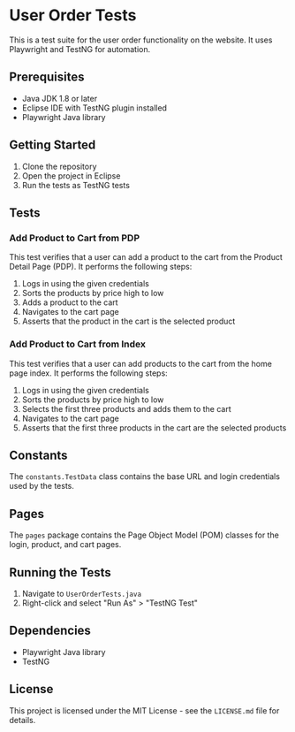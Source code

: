# User Order Tests

This is a test suite for the user order functionality on the website. It uses Playwright and TestNG for automation.

## Prerequisites
- Java JDK 1.8 or later
- Eclipse IDE with TestNG plugin installed
- Playwright Java library

## Getting Started
1. Clone the repository
2. Open the project in Eclipse
3. Run the tests as TestNG tests

## Tests
### Add Product to Cart from PDP
This test verifies that a user can add a product to the cart from the Product Detail Page (PDP).
It performs the following steps:
1. Logs in using the given credentials
2. Sorts the products by price high to low
3. Adds a product to the cart
4. Navigates to the cart page
5. Asserts that the product in the cart is the selected product

### Add Product to Cart from Index
This test verifies that a user can add products to the cart from the home page index.
It performs the following steps:
1. Logs in using the given credentials
2. Sorts the products by price high to low
3. Selects the first three products and adds them to the cart
4. Navigates to the cart page
5. Asserts that the first three products in the cart are the selected products

## Constants
The `constants.TestData` class contains the base URL and login credentials used by the tests.

## Pages
The `pages` package contains the Page Object Model (POM) classes for the login, product, and cart pages.

## Running the Tests
1. Navigate to `UserOrderTests.java`
2. Right-click and select "Run As" > "TestNG Test"

## Dependencies
- Playwright Java library
- TestNG

## License
This project is licensed under the MIT License - see the `LICENSE.md` file for details.
